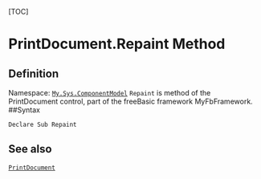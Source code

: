 [TOC]
# PrintDocument.Repaint Method

## Definition
Namespace: [`My.Sys.ComponentModel`](My.Sys.ComponentModel.md)
`Repaint` is method of the PrintDocument control, part of the freeBasic framework MyFbFramework.
##Syntax
```freeBasic
Declare Sub Repaint
```

## See also
[`PrintDocument`](PrintDocument.md)
